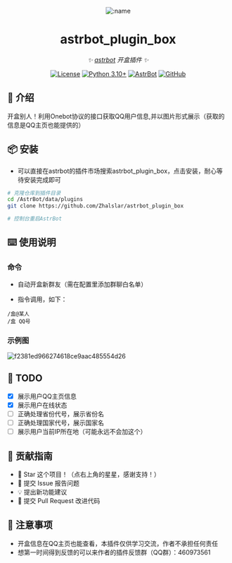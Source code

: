 
<div align="center">

![:name](https://count.getloli.com/@astrbot_plugin_box?name=astrbot_plugin_box&theme=minecraft&padding=6&offset=0&align=top&scale=1&pixelated=1&darkmode=auto)

# astrbot_plugin_box

_✨ [astrbot](https://github.com/AstrBotDevs/AstrBot) 开盒插件 ✨_  

[![License](https://img.shields.io/badge/License-MIT-green.svg)](https://opensource.org/licenses/MIT)
[![Python 3.10+](https://img.shields.io/badge/Python-3.10%2B-blue.svg)](https://www.python.org/)
[![AstrBot](https://img.shields.io/badge/AstrBot-3.4%2B-orange.svg)](https://github.com/Soulter/AstrBot)
[![GitHub](https://img.shields.io/badge/作者-Zhalslar-blue)](https://github.com/Zhalslar)

</div>

## 🤝 介绍

开盒别人！利用Onebot协议的接口获取QQ用户信息,并以图片形式展示（获取的信息是QQ主页也能提供的）

## 📦 安装

- 可以直接在astrbot的插件市场搜索astrbot_plugin_box，点击安装，耐心等待安装完成即可  

```bash
# 克隆仓库到插件目录
cd /AstrBot/data/plugins
git clone https://github.com/Zhalslar/astrbot_plugin_box

# 控制台重启AstrBot
```

## ⌨️ 使用说明

### 命令

- 自动开盒新群友（需在配置里添加群聊白名单）

- 指令调用，如下：

```plaintext
/盒@某人
/盒 QQ号
```

### 示例图

![f2381ed966274618ce9aac485554d26](https://github.com/user-attachments/assets/4e3c43fb-bfc1-4a83-abe6-8d79a48f9b1c)

## 🤝 TODO

- [x] 展示用户QQ主页信息
- [x] 展示用户在线状态
- [ ] 正确处理省份代号，展示省份名
- [ ] 正确处理国家代号，展示国家名
- [ ] 展示用户当前IP所在地（可能永远不会加这个）

## 👥 贡献指南

- 🌟 Star 这个项目！（点右上角的星星，感谢支持！）
- 🐛 提交 Issue 报告问题
- 💡 提出新功能建议
- 🔧 提交 Pull Request 改进代码

## 📌 注意事项

- 开盒信息在QQ主页也能查看，本插件仅供学习交流，作者不承担任何责任
- 想第一时间得到反馈的可以来作者的插件反馈群（QQ群）：460973561
